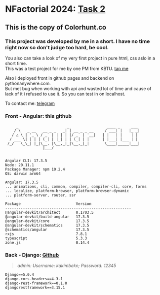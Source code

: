 # NFactorial 2024: [Task 2](https://armansu.notion.site/Task-2-4587df2fbd5140e486cfaf813beb61d8)

## This is the copy of Colorhunt.co
### This project was developed by me in a short. I have no time right now so don't judge too hard, be cool.  

You also can take a look of my very first project in pure html, css aslo in a short time.  
This was a test project for me by one PM from KBTU. [tap me](https://kakimnsnv.github.io/)  

Also i deployed front in github pages and backend on pythonanywhere.com.  
But met bug when working with api and wasted lot of time and cause of lack of it i refused to use it. So you can test in on localhost.

To contact me: [telegram](https://t.me/kakimnsnv)

### Front - Angular: this github  
         _                      _                 ____ _     ___
        / \   _ __   __ _ _   _| | __ _ _ __     / ___| |   |_ _|
       / △ \ | '_ \ / _` | | | | |/ _` | '__|   | |   | |    | |
      / ___ \| | | | (_| | |_| | | (_| | |      | |___| |___ | |
     /_/   \_\_| |_|\__, |\__,_|_|\__,_|_|       \____|_____|___|
                     |___/
      
  
    Angular CLI: 17.3.5
    Node: 20.11.1
    Package Manager: npm 10.2.4
    OS: darwin arm64
    
    Angular: 17.3.5
    ... animations, cli, common, compiler, compiler-cli, core, forms
    ... localize, platform-browser, platform-browser-dynamic
    ... platform-server, router, ssr
    
    Package                         Version
    ---------------------------------------------------------
    @angular-devkit/architect       0.1703.5
    @angular-devkit/build-angular   17.3.5
    @angular-devkit/core            17.3.5
    @angular-devkit/schematics      17.3.5
    @schematics/angular             17.3.5
    rxjs                            7.8.1
    typescript                      5.3.3
    zone.js                         0.14.4
  

### Back - Django: [Github](https://github.com/kakimnsnv/nfac2024back)
  >*admin: Username: kakimbekn; Password: 12345*
    
    Django==5.0.4
    django-cors-headers==4.3.1
    django-rest-framework==0.1.0
    djangorestframework==3.15.1
